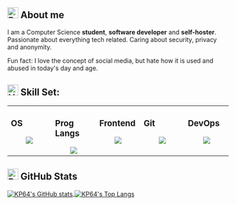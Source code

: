 ## <img src="https://raw.githubusercontent.com/Tarikul-Islam-Anik/Animated-Fluent-Emojis/master/Emojis/Symbols/Red%20Question%20Mark.png" alt="Red Question Mark" width="25" height="25" /> About me

I am a Computer Science **student**, **software developer** and **self-hoster**.
Passionate about everything tech related.
Caring about security, privacy and anonymity.

Fun fact:
I love the concept of social media, but hate how it is used and abused in today's day and age.

## <img src="https://raw.githubusercontent.com/Tarikul-Islam-Anik/Animated-Fluent-Emojis/master/Emojis/Smilies/Hundred%20Points.png" alt="Hundred Points" width="25" height="25" /> Skill Set:

<!-- TODO: Icons: Forgejo, Nushell -->

<table>
  <tr>
    <td valign="top" width="20%">
      <h3>OS</h3>
        <div align="center">
          <img src="https://skillicons.dev/icons?perline=4&i=windows,linux,nix,raspberrypi" /> 
        </div>
      </a>
    </td>
    <td valign="top" width="20%">
      <h3>Prog Langs</h3>
        <div align="center">
         <img src="https://skillicons.dev/icons?i=bash,c,cpp,rust,js,ts,&perline=4" /> 
        </div>
      </a>
    </td>
    <td valign="top" width="20%">
      <h3>Frontend</h3>
        <div align="center">  
          <img src="https://skillicons.dev/icons?perline=4&i=html,css,js,tailwind,ts,svelte" /> 
        </div>
      </a>
    </td>
    <td valign="top" width="20%">
      <h3>Git</h3>
        <div align="center">
          <img src="https://skillicons.dev/icons?perline=4&i=git,github,githubactions" /> 
        </div>
      </a>
    </td>
    <td valign="top" width="20%">
      <h3>DevOps</h3>
        <div align="center">
          <img src="https://skillicons.dev/icons?perline=4&i=nix,docker,kubernetes,terraform,githubactions,grafana,prometheus" />
        </div>
      </a>
    </td>
  </tr>
</table>

## <img src="https://raw.githubusercontent.com/Tarikul-Islam-Anik/Animated-Fluent-Emojis/master/Emojis/Objects/Bar%20Chart.png" alt="Bar Chart" width="25" height="25" /> GitHub Stats

<a href="https://github.com/anuraghazra/github-readme-stats">
  <img align="center" alt="KP64's GitHub stats" src="https://github-readme-stats-blond-tau.vercel.app/api?username=KP64&show_icons=true&theme=catppuccin_mocha" />
</a>
<a href="https://github.com/anuraghazra/convoychat">
  <img align="center" alt="KP64's Top Langs" src="https://github-readme-stats-blond-tau.vercel.app/api/top-langs/?username=KP64&layout=compact&theme=catppuccin_mocha" />
</a>
